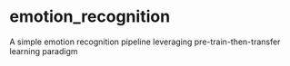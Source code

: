 # emotion_recognition
A simple emotion recognition pipeline leveraging pre-train-then-transfer learning paradigm

